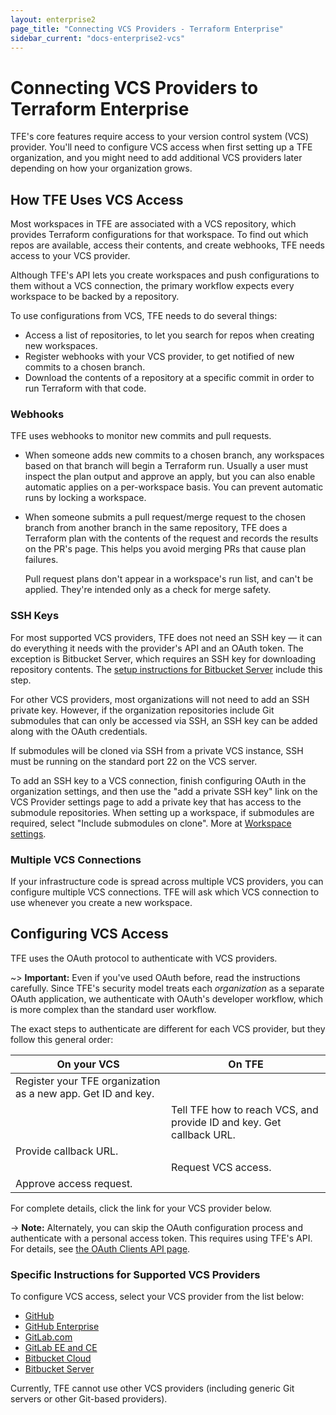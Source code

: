 ```yaml
---
layout: enterprise2
page_title: "Connecting VCS Providers - Terraform Enterprise"
sidebar_current: "docs-enterprise2-vcs"
---
```


# Connecting VCS Providers to Terraform Enterprise

TFE's core features require access to your version control system (VCS) provider. You'll need to configure VCS access when first setting up a TFE organization, and you might need to add additional VCS providers later depending on how your organization grows.

## How TFE Uses VCS Access

Most workspaces in TFE are associated with a VCS repository, which provides Terraform configurations for that workspace. To find out which repos are available, access their contents, and create webhooks, TFE needs access to your VCS provider.

Although TFE's API lets you create workspaces and push configurations to them without a VCS connection, the primary workflow expects every workspace to be backed by a repository.

To use configurations from VCS, TFE needs to do several things:

- Access a list of repositories, to let you search for repos when creating new workspaces.
- Register webhooks with your VCS provider, to get notified of new commits to a chosen branch.
- Download the contents of a repository at a specific commit in order to run Terraform with that code.

### Webhooks

TFE uses webhooks to monitor new commits and pull requests.

- When someone adds new commits to a chosen branch, any workspaces based on that branch will begin a Terraform run. Usually a user must inspect the plan output and approve an apply, but you can also enable automatic applies on a per-workspace basis. You can prevent automatic runs by locking a workspace.
- When someone submits a pull request/merge request to the chosen branch from another branch in the same repository, TFE does a Terraform plan with the contents of the request and records the results on the PR's page. This helps you avoid merging PRs that cause plan failures.

    Pull request plans don't appear in a workspace's run list, and can't be applied. They're intended only as a check for merge safety.

### SSH Keys

For most supported VCS providers, TFE does not need an SSH key — it can do everything it needs with the provider's API and an OAuth token. The exception is Bitbucket Server, which requires an SSH key for downloading repository contents. The [setup instructions for Bitbucket Server](./bitbucket-server.html) include this step.

For other VCS providers, most organizations will not need to add an SSH private key. However, if the organization repositories include Git submodules that can only be accessed via SSH, an SSH key can be added along with the OAuth credentials.

If submodules will be cloned via SSH from a private VCS instance, SSH must be running on the standard port 22 on the VCS server.

To add an SSH key to a VCS connection, finish configuring OAuth in the organization settings, and then use the "add a private SSH key" link on the VCS Provider settings page to add a private key that has access to the submodule repositories. When setting up a workspace, if submodules are required, select "Include submodules on clone". More at [Workspace settings](../workspaces/settings.html).

### Multiple VCS Connections

If your infrastructure code is spread across multiple VCS providers, you can configure multiple VCS connections. TFE will ask which VCS connection to use whenever you create a new workspace.

## Configuring VCS Access

TFE uses the OAuth protocol to authenticate with VCS providers.

~> **Important:** Even if you've used OAuth before, read the instructions carefully. Since TFE's security model treats each _organization_ as a separate OAuth application, we authenticate with OAuth's developer workflow, which is more complex than the standard user workflow.

The exact steps to authenticate are different for each VCS provider, but they follow this general order:

On your VCS | On TFE
--|--
Register your TFE organization as a new app. Get ID and key. | &nbsp;
&nbsp; | Tell TFE how to reach VCS, and provide ID and key. Get callback URL.
Provide callback URL. | &nbsp;
&nbsp; | Request VCS access.
Approve access request. | &nbsp;

For complete details, click the link for your VCS provider below.

-> **Note:** Alternately, you can skip the OAuth configuration process and authenticate with a personal access token. This requires using TFE's API. For details, see [the OAuth Clients API page](../api/oauth-clients.html).

### Specific Instructions for Supported VCS Providers

To configure VCS access, select your VCS provider from the list below:

- [GitHub](./github.html)
- [GitHub Enterprise](./github-enterprise.html)
- [GitLab.com](./gitlab-com.html)
- [GitLab EE and CE](./gitlab-eece.html)
- [Bitbucket Cloud](./bitbucket-cloud.html)
- [Bitbucket Server](./bitbucket-server.html)

Currently, TFE cannot use other VCS providers (including generic Git servers or other Git-based providers).

